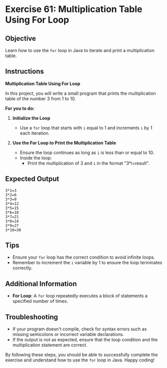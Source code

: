 # Exercise 61: Multiplication Table Using For Loop

## Objective
Learn how to use the `for` loop in Java to iterate and print a multiplication table.

## Instructions

**Multiplication Table Using For Loop**

In this project, you will write a small program that prints the multiplication table of the number 3 from 1 to 10.

**For you to do:**

1. **Initialize the Loop**
    - Use a `for` loop that starts with `i` equal to 1 and increments `i` by 1 each iteration.

2. **Use the For Loop to Print the Multiplication Table**
    - Ensure the loop continues as long as `i` is less than or equal to 10.
    - Inside the loop:
        - Print the multiplication of 3 and `i` in the format "3*i=result".

## Expected Output
```
3*1=3
3*2=6
3*3=9
3*4=12
3*5=15
3*6=18
3*7=21
3*8=24
3*9=27
3*10=30
```

## Tips
- Ensure your `for` loop has the correct condition to avoid infinite loops.
- Remember to increment the `i` variable by 1 to ensure the loop terminates correctly.

## Additional Information
- **For Loop**: A `for` loop repeatedly executes a block of statements a specified number of times.

## Troubleshooting
- If your program doesn't compile, check for syntax errors such as missing semicolons or incorrect variable declarations.
- If the output is not as expected, ensure that the loop condition and the multiplication statement are correct.

By following these steps, you should be able to successfully complete the exercise and understand how to use the `for` loop in Java. Happy coding!
